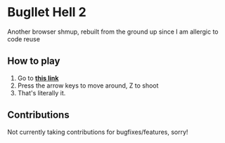 # Bugllet Hell 2

Another browser shmup, rebuilt from the ground up since I am allergic to code reuse

## How to play
1. Go to **[this link](https://quantumflare1.github.io/bugllet-hell-2)**
2. Press the arrow keys to move around, Z to shoot
3. That's literally it.

## Contributions
Not currently taking contributions for bugfixes/features, sorry!
